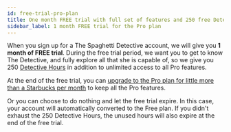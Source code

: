 ```yaml
---
id: free-trial-pro-plan
title: One month FREE trial with full set of features and 250 free Detective Hours
sidebar_label: 1 month FREE trial for the Pro plan
---
```


When you sign up for a The Spaghetti Detective account, we will give you **1 month of FREE trial**. During the free trial period, we want you to get to know The Detective, and fully explore all that she is capable of, so we give you 250 [Detective Hours](/docs/user-guides/how-does-detective-hour-work) in addition to unlimited access to all Pro features.

At the end of the free trial, you can [upgrade to the Pro plan for little more than a Starbucks per month](https://app.thespaghettidetective.com/ent_pub/pricing/) to keep all the Pro features.

Or you can choose to do nothing and let the free trial expire. In this case, your account will automatically converted to the Free plan. If you didn't exhaust the 250 Detective Hours, the unused hours will also expire at the end of the free trial.
